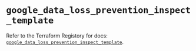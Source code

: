 # `google_data_loss_prevention_inspect_template`

Refer to the Terraform Registory for docs: [`google_data_loss_prevention_inspect_template`](https://registry.terraform.io/providers/hashicorp/google/4.77.0/docs/resources/data_loss_prevention_inspect_template).
